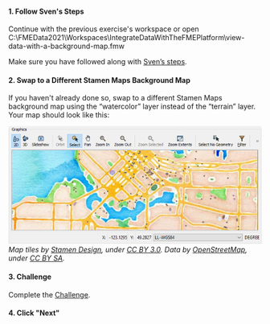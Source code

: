 <head><base target="_blank"> </head>

#### 1. Follow Sven's Steps
Continue with the previous exercise's workspace or open C:\FMEData2021\Workspaces\IntegrateDataWithTheFMEPlatform\view-data-with-a-background-map.fmw

Make sure you have followed along with [Sven’s steps](https://safe.my.trailhead.com/content/safe/modules/connect-to-data/view-data-with-a-background-map).

#### 2. Swap to a Different Stamen Maps Background Map
If you haven't already done so, swap to a different Stamen Maps background map using the “watercolor” layer instead of the “terrain” layer. Your map should look like this:

![](stamen.png)
*Map tiles by [Stamen Design](https://stamen.com/), under [CC BY 3.0](http://creativecommons.org/licenses/by/3.0). Data by [OpenStreetMap](http://openstreetmap.org/), under [CC BY SA](http://creativecommons.org/licenses/by-sa/3.0).*

#### 3. Challenge
Complete the [Challenge](https://safe.my.trailhead.com/content/safe/modules/connect-to-data/view-data-with-a-background-map#challenge).

#### 4. Click "Next"
